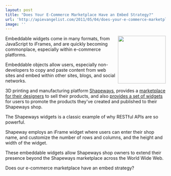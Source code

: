 ```yaml
---
layout: post
title: "Does Your E-Commerce Marketplace Have an Embed Strategy?"
url: 'http://apievangelist.com/2011/05/04/does-your-e-commerce-marketplace-have-an-embed-strategy/'
image: ''
---
```


<img src="http://kinlane-productions.s3.amazonaws.com/3D-Printing/shapeways/shapeways-widget.png" alt="" width="150" align="right" />Embeddable widgets come in many formats, from JavaScript to iFrames, and are quickly becoming commonplace, especially within e-commerce platforms.

Embeddable objects allow users, especially non-developers to copy and paste content from web sites and embed within other sites, blogs, and social networks.

3D printing and manufacturing platform [Shapeways][1], provides a [marketplace for their designers][2] to sell their products, and also [provides a set of widgets][3] for users to promote the products they've created and published to their Shapeways shop.

The Shapeways widgets is a classic example of why RESTful APIs are so powerful.

Shapeway employs an iFrame widget where users can enter their shop name, and customize the number of rows and columns, and the height and width of the widget.

These embeddable widgets allow Shapeways shop owners to extend their presence beyond the Shapeways marketplace across the World Wide Web.

Does our e-commerce marketplace have an embed strategy?

   [1]: http://www.shapeways.com (Shapeways)
   [2]: http://www.shapeways.com/shops (marketplace for designers)
   [3]: http://www.shapeways.com/blog/archives/830-Promoting-Your-Shop-With-The-Shapeways-Widget.html (provides a set of widgets)

